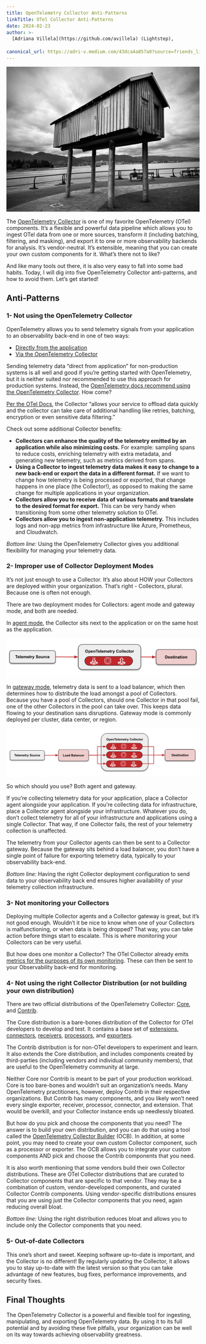 ```yaml
---
title: OpenTelemetry Collector Anti-Patterns
linkTitle: OTel Collector Anti-Patterns
date: 2024-02-23
author: >-
  [Adriana Villela](https://github.com/avillela) (Lightstep),

canonical_url: https://adri-v.medium.com/43dca4a857a0?source=friends_link&sk=cf3af34aa87d65c039912a4c3721d972
---
```


![House on stilts against ocean and mountain backdrop](house-on-stilts.jpg)

The [OpenTelemetry Collector](/docs/collector) is one of my favorite
OpenTelemetry (OTel) components. It’s a flexible and powerful data pipeline
which allows you to ingest OTel data from one or more sources, transform it
(including batching, filtering, and masking), and export it to one or more
observability backends for analysis. It’s vendor-neutral. It’s extensible,
meaning that you can create your own custom components for it. What’s there not
to like?

And like many tools out there, it is also very easy to fall into some bad
habits. Today, I will dig into five OpenTelemetry Collector anti-patterns, and
how to avoid them. Let’s get started!

## Anti-Patterns

### 1- Not using the OpenTelemetry Collector

OpenTelemetry allows you to send telemetry signals from your application to an
observability back-end in one of two ways:

- [Directly from the application](/docs/collector/deployment/no-collector/)
- [Via the OpenTelemetry Collector](/docs/collector/)

Sending telemetry data “direct from application” for non-production systems is
all well and good if you’re getting started with OpenTelemetry, but it is
neither suited nor recommended to use this approach for production systems.
Instead, the
[OpenTelemetry docs recommend using the OpenTelemetry Collector](/docs/collector/#when-to-use-a-collector).
How come?

[Per the OTel Docs](/docs/collector/#when-to-use-a-collector), the Collector
“allows your service to offload data quickly and the collector can take care of
additional handling like retries, batching, encryption or even sensitive data
filtering.”

Check out some additional Collector benefits:

- **Collectors can enhance the quality of the telemetry emitted by an
  application while also minimizing costs.** For example: sampling spans to
  reduce costs, enriching telemetry with extra metadata, and generating new
  telemetry, such as metrics derived from spans.
- **Using a Collector to ingest telemetry data makes it easy to change to a new
  back-end or export the data in a different format.** If we want to change how
  telemetry is being processed or exported, that change happens in one place
  (the Collector!), as opposed to making the same change for multiple
  applications in your organization.
- **Collectors allow you to receive data of various formats and translate to the
  desired format for export.** This can be very handy when transitioning from
  some other telemetry solution to OTel.
- **Collectors allow you to ingest non-application telemetry.** This includes
  logs and non-app metrics from infrastructure like Azure, Prometheus, and
  Cloudwatch.

_Bottom line:_ Using the OpenTelemetry Collector gives you additional
flexibility for managing your telemetry data.

### 2- Improper use of Collector Deployment Modes

It’s not just enough to use a Collector. It’s also about HOW your Collectors are
deployed within your organization. That’s right - Collector*s*, plural. Because
one is often not enough.

There are two deployment modes for Collectors: agent mode and gateway mode, and
both are needed.

In [agent mode](/docs/collector/deployment/agent/), the Collector sits next to
the application or on the same host as the application.

![OTel Collector Agent Mode](otel-collector-agent.png)

In [gateway mode](/docs/collector/deployment/gateway/), telemetry data is sent
to a load balancer, which then determines how to distribute the load amongst a
pool of Collectors. Because you have a pool of Collectors, should one Collector
in that pool fail, one of the other Collectors in the pool can take over. This
keeps data flowing to your destination sans disruptions. Gateway mode is
commonly deployed per cluster, data center, or region.

![OTel Collector Agent Mode](otel-collector-gateway.png)

So which should you use? Both agent and gateway.

If you’re collecting telemetry data for your application, place a Collector
agent alongside your application. If you’re collecting data for infrastructure,
place a Collector agent alongside your infrastructure. Whatever you do, don’t
collect telemetry for all of your infrastructure and applications using a single
Collector. That way, if one Collector fails, the rest of your telemetry
collection is unaffected.

The telemetry from your Collector agents can then be sent to a Collector
gateway. Because the gateway sits behind a load balancer, you don’t have a
single point of failure for exporting telemetry data, typically to your
observability back-end.

_Bottom line:_ Having the right Collector deployment configuration to send data
to your observability back end ensures higher availability of your telemetry
collection infrastructure.

### 3- Not monitoring your Collectors

Deploying multiple Collector agents and a Collector gateway is great, but it’s
not good enough. Wouldn’t it be nice to know when one of your Collectors is
malfunctioning, or when data is being dropped? That way, you can take action
before things start to escalate. This is where monitoring your Collectors can be
very useful.

But how does one monitor a Collector? The OTel Collector already emits
[metrics for the purposes of its own monitoring](https://github.com/open-telemetry/opentelemetry-collector/blob/main/docs/monitoring.md).
These can then be sent to your Observability back-end for monitoring.

### 4- Not using the right Collector Distribution (or not building your own distribution)

There are two official distributions of the OpenTelemetry Collector:
[Core](https://github.com/open-telemetry/opentelemetry-collector), and
[Contrib](https://github.com/open-telemetry/opentelemetry-collector-contrib).

The Core distribution is a bare-bones distribution of the Collector for OTel
developers to develop and test. It contains a base set of
[extensions](/docs/collector/configuration/#service-extensions),
[connectors](/docs/collector/configuration/#connectors),
[receivers](/docs/collector/configuration/#receivers),
[processors](/docs/collector/configuration/#processors), and
[exporters](/docs/collector/configuration/#exporters).

The Contrib distribution is for non-OTel developers to experiment and learn. It
also extends the Core distribution, and includes components created by
third-parties (including vendors and individual community members), that are
useful to the OpenTelemetry community at large.

Neither Core nor Contrib is meant to be part of your production workload. Core
is too bare-bones and wouldn’t suit an organization’s needs. Many OpenTelemetry
practitioners, however, deploy Contrib in their respective organizations. But
Contrib has many components, and you likely won’t need every single exporter,
receiver, processor, connector, and extension. That would be overkill, and your
Collector instance ends up needlessly bloated.

But how do you pick and choose the components that you need? The answer is to
build your own distribution, and you can do that using a tool called the
[OpenTelemetry Collector Builder](/docs/collector/custom-collector/) (OCB). In
addition, at some point, you may need to create your own custom Collector
component, such as a processor or exporter. The OCB allows you to integrate your
custom components AND pick and choose the Contrib components that you need.

It is also worth mentioning that some vendors build their own Collector
distributions. These are OTel Collector distributions that are curated to
Collector components that are specific to that vendor. They may be a combination
of custom, vendor-developed components, and curated Collector Contrib
components. Using vendor-specific distributions ensures that you are using just
the Collector components that you need, again reducing overall bloat.

_Bottom line:_ Using the right distribution reduces bloat and allows you to
include only the Collector components that you need.

### 5- Out-of-date Collectors

This one’s short and sweet. Keeping software up-to-date is important, and the
Collector is no different! By regularly updating the Collector, it allows you to
stay up-to-date with the latest version so that you can take advantage of new
features, bug fixes, performance improvements, and security fixes.

## Final Thoughts

The OpenTelemetry Collector is a powerful and flexible tool for ingesting,
manipulating, and exporting OpenTelemetry data. By using it to its full
potential and by avoiding these five pitfalls, your organization can be well on
its way towards achieving observability greatness.
